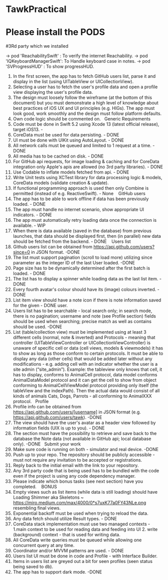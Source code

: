 # TawkPractical
# Please install the PODS


#3Rd party which we installed 

-> pod 'ReachabilitySwift' : To verify the internet Reachability.
-> pod 'IQKeyboardManagerSwift': To Handle keyboard case in notes.
-> pod 'SVProgressHUD' : To show progressHUD.



1. In the first screen, the app has to fetch GitHub users list, parse it and display in the list (using UITableView or UICollectionView).
2. Selecting a user has to fetch the user's profile data and open a profile view displaying the user's profile data.
3. The design must loosely follow the wireframe (at the bottom of this document) but you must demonstrate a high level of knowledge about best practices of iOS UX and UI principles (e.g. HIGs). The app must look good, work smoothly and the design must follow platform defaults.
4. Own code logic should be commented on.  
Generic Requirements
1. Code must be done in Swift 5.2 using Xcode 13 (latest official release), target iOS13. -
2. CoreData must be used for data persisting. - DONE
3. UI must be done with UIKit using AutoLayout. - DONE
4. All network calls must be queued and limited to 1 request at a time. - DONE
5. All media has to be cached on disk. - DONE
6. For GitHub api requests, for image loading & caching and for CoreData integration
only Apple's apis are allowed (no 3rd party libraries). - DONE
7. Use Codable to inflate models fetched from api. - DONE
 8. Write Unit tests using XCTest library for data processing logic & models, CoreData models (validate creation & update). 
9. If functional programming approach is used then only Combine is permitted (instead of e.g. ReactiveSwift). - None   
GitHub users
1. The app has to be able to work offline if data has been previously loaded. - DONE
2. The app must handle no internet scenario, show appropriate UI indicators. - DONE 
3. The app must automatically retry loading data once the connection is available. - WIP
4. When there is data available (saved in the database) from previous launches, that 
data should be displayed first, then (in parallel) new data should be fetched from the backend. - DONE   
Users list
1. Github users list can be obtained from https://api.github.com/users?since=0 in JSON format.  -DONE
2. The list must support pagination (scroll to load more) utilizing since parameter as the integer ID of the last User loaded. -DONE
3. Page size has to be dynamically determined after the first batch is loaded. - DONE
4. The list has to display a spinner while loading data as the last list item. - DONE
5. Every fourth avatar's colour should have its (image) colours inverted. - DONE 
6. List item view should have a note icon if there is note information saved for the given  - DONE 
user.
7. Users list has to be searchable - local search only; in search mode, there is no
pagination; username and note (see Profile section) fields should be used when
searching; precise match as well as contains should be used. -DONE 
8. List (table/collection view) must be implemented using at least 3 different cells
(normal, note & inverted) and Protocols - meaning that controller (UITableViewController or UICollectionViewController) is unaware of specific cell or data (cell views, models & viewmodels) it has to show as long as those conform to certain protocols. It must be able to display any data (other cells) that would be added later without any modifications - e.g. adding cell with an indicator whether the user is a site admin (“site_admin”). Example: the tableview only knows that cell, it has to display, conforms to AnimalCell protocol, data model conforms AnimalDataModel protocol and it can get the cell to show from object conforming to AnimalCellViewModel protocol providing only itself (the tableView and the indexPath). Then the actual data would consist of all kinds of animals Cats, Dogs, Parrots - all conforming to AnimalXXX protocol.
  
Profile
1. Profile info can be obtained from https://api.github.com/users/[username] in JSON format (e.g. https://api.github.com/users/tawk).  -DONE
1. The view should have the user's avatar as a header view followed by information fields (UIX is up to you). - DONE
2. The section must have the possibility to retrieve and save back to the database the Note data (not available in GitHub api; local database only). -DONE  
Submit your work
1. Make sure code is running on both - simulator and real device. -DONE
2. Push up to your repo. The repository should be publicly accessible - must not require
any invitation to be accepted or registrations.
3. Reply back to the initial email with the link to your repository.
4. Any 3rd party code that is being used has to be bundled with the code even if the
project is using any code dependency manager.
5. Please indicate which bonus tasks (see next section) have you completed.   
BONUS
1. Empty views such as list items (while data is still loading) should have Loading Shimmer aka Skeletons ~ https://miro.medium.com/max/4000/0*s7uxK77a0FY43NLe.png resembling final views.
2. Exponential backoff must be used when trying to reload the data.
3. Any data fetch should utilize Result types. - DONE 
4. CoreData stack implementation must use two managed contexts - 1.main context to
be used for reading data and feeding into UI 2. write (background) context - that is
used for writing data.
5. All CoreData write queries must be queued while allowing one concurrent query at
any time.
6. Coordinator and/or MVVM patterns are used. - DONE
7. Users list UI must be done in code and Profile - with Interface Builder.
8. Items in users list are greyed out a bit for seen profiles (seen status being saved to
db).  
9. The app has to support dark mode. -DONE
